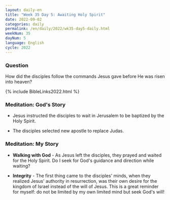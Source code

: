 ```yaml
---
layout: daily-en
title: "Week 35 Day 5: Awaiting Holy Spirit"
date: 2022-09-02
categories: daily
permalink: /en/daily/2022/wk35-day5-daily.html
weekNum: 35
dayNum: 5
language: English
cycle: 2022
---
```

### Question     
How did the disciples follow the commands Jesus gave before He was risen into heaven?

{% include BibleLinks2022.html %} 

### Meditation: God's Story   
+ Jesus instructed the disciples to wait in Jerusalem to be baptized by the Holy Spirit. 

+ The disciples selected new apostle to replace Judas. 

### Meditation: My Story   
+ **Walking with God** - As Jesus left the disciples, they prayed and waited for the Holy Spirit. Do I seek for God's guidance and direction while waiting? 

+ **Integrity** - The first thing came to the disciples' minds, when they realized Jesus' authority in resurrection, was their own desire for the kingdom of Israel instead of the will of Jesus. This is a great reminder for myself: do not be limited by my own limited mind but seek God's will! 
